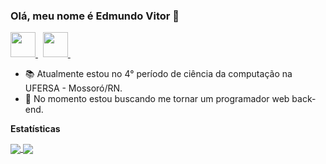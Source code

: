 ### Olá, meu nome é Edmundo Vitor 👋

<a href="https://www.linkedin.com/in/edmundo-vitor">
  <img width="40px" src="https://i.imgur.com/uzhjqkw.png" />
</a> &nbsp;

<a href="https://www.instagram.com/edmundo_vtr">
  <img width="40px" src="https://i.imgur.com/odxDCn3.png" />
</a> &nbsp;

- 📚 Atualmente estou no 4° período de ciência da computação na UFERSA - Mossoró/RN.
- 📖 No momento estou buscando me tornar um programador web back-end.

**Estatísticas**  

<a href="https://github.com/edmundo-vitor">
 <img align="center" src="https://github-readme-stats.vercel.app/api?username=edmundo-vitor&show_icons=true" />
</a>

<a href="https://github.com/edmundo-vitor">
  <img align="center" src="https://github-readme-stats.vercel.app/api/top-langs/?username=edmundo-vitor&layout=compact" />
</a>

<!--
**edmundo-vitor/edmundo-vitor** is a ✨ _special_ ✨ repository because its `README.md` (this file) appears on your GitHub profile.

Here are some ideas to get you started:

- 🔭 I’m currently working on ...
- 🌱 I’m currently learning ...
- 👯 I’m looking to collaborate on ...
- 🤔 I’m looking for help with ...
- 💬 Ask me about ...
- 📫 How to reach me: ...
- 😄 Pronouns: ...
- ⚡ Fun fact: ...
-->
